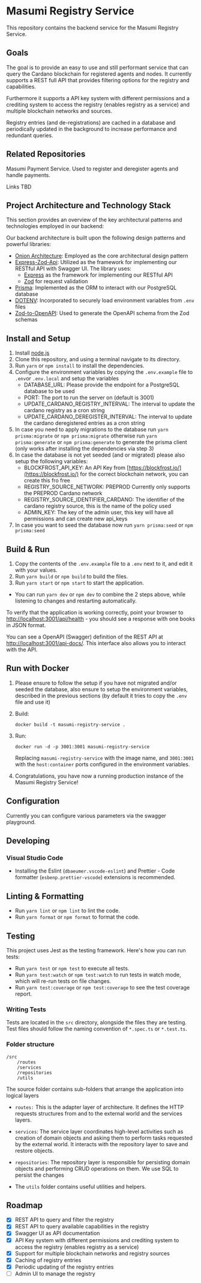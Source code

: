 # Masumi Registry Service

This repository contains the backend service for the Masumi Registry Service.

## Goals

The goal is to provide an easy to use and still performant service that can query the Cardano blockchain for registered agents and nodes.
It currently supports a REST full API that provides filtering options for the registry and capabilities.

Furthermore it supports a API key system with different permissions and a crediting system to access the registry (enables registry as a service) and multiple blockchain networks and sources.

Registry entries (and de-registrations) are cached in a database and periodically updated in the background to increase performance and redundant queries.

## Related Repositories

Masumi Payment Service. Used to register and deregister agents and handle payments.

Links TBD

## Project Architecture and Technology Stack

This section provides an overview of the key architectural patterns and technologies employed in our backend:

Our backend architecture is built upon the following design patterns and powerful libraries:

- [Onion Architecture](http://jeffreypalermo.com/blog/the-onion-architecture-part-1/):
  Employed as the core architectural design pattern
- [Express-Zod-Api](https://www.npmjs.com/package/express-zod-api): Utilized as the framework for implementing our RESTful API with Swagger UI. The library uses:
  - [Express](http://expressjs.com/) as the framework for implementing our RESTful API
  - [Zod](https://www.npmjs.com/package/zod) for request validation
- [Prisma](https://www.prisma.io/): Implemented as the ORM to interact with our PostgreSQL database
- [DOTENV](https://www.npmjs.com/package/dotenv): Incorporated to securely load environment variables from `.env` files
- [Zod-to-OpenAPI](https://www.npmjs.com/package/@asteasolutions/zod-to-openapi): Used to generate the OpenAPI schema from the Zod schemas

## Install and Setup

1. Install [node.js](https://nodejs.org/en/download/)
2. Clone this repository, and using a terminal navigate to its directory.
3. Run `yarn` or `npm install` to install the dependencies.
4. Configure the environment variables by copying the `.env.example` file to `.env`or `.env.local` and setup the variables
   - DATABASE_URL: Please provide the endpoint for a PostgreSQL database to be used
   - PORT: The port to run the server on (default is 3001)
   - UPDATE_CARDANO_REGISTRY_INTERVAL: The interval to update the cardano registry as a cron string
   - UPDATE_CARDANO_DEREGISTER_INTERVAL: The interval to update the cardano deregistered entries as a cron string
5. In case you need to apply migrations to the database run `yarn prisma:migrate` or `npm prisma:migrate` otherwise run `yarn prisma:generate` or `npm prisma:generate` to generate the prisma client (only works after installing the dependencies via step 3)
6. In case the database is not yet seeded (and or migrated) please also setup the following variables:
   - BLOCKFROST_API_KEY: An API Key from [https://blockfrost.io/](https://blockfrost.io/) for the correct blockchain network, you can create this fro free
   - REGISTRY_SOURCE_NETWORK: PREPROD Currently only supports the PREPROD Cardano network
   - REGISTRY_SOURCE_IDENTIFIER_CARDANO: The identifier of the cardano registry source, this is the name of the policy used
   - ADMIN_KEY: The key of the admin user, this key will have all permissions and can create new api_keys
7. In case you want to seed the database now run `yarn prisma:seed` or `npm prisma:seed`

## Build & Run

1. Copy the contents of the `.env.example` file to a `.env` next to it, and edit it with your values.
2. Run `yarn build` or `npm build` to build the files.
3. Run `yarn start` or `npm start` to start the application.

- You can run `yarn dev` or `npm dev` to combine the 2 steps above, while listening to changes and restarting automatically.

To verify that the application is working correctly, point your browser to
[http://localhost:3001/api/health](http://localhost:3001/api/health) - you
should see a response with one books in JSON format.

You can see a OpenAPI (Swagger) definition of the REST API at
[http://localhost:3001/api-docs/](http://localhost:3001/api-docs/). This
interface also allows you to interact with the API.

## Run with Docker

1. Please ensure to follow the setup if you have not migrated and/or seeded the database, also ensure to setup the environment variables, described in the previous sections (by default it tries to copy the `.env` file and use it)
2. Build:

   ```
   docker build -t masumi-registry-service .
   ```

3. Run:

   ```
   docker run -d -p 3001:3001 masumi-registry-service
   ```

   Replacing `masumi-registry-service` with the image name, and `3001:3001` with the `host:container` ports configured in the environment variables.

4. Congratulations, you have now a running production instance of the Masumi Registry Service!

## Configuration

Currently you can configure various parameters via the swagger playground.

## Developing

### Visual Studio Code

- Installing the Eslint (`dbaeumer.vscode-eslint`) and Prettier - Code formatter (`esbenp.prettier-vscode`) extensions is recommended.

## Linting & Formatting

- Run `yarn lint` or `npm lint` to lint the code.
- Run `yarn format` or `npm format` to format the code.

## Testing

This project uses Jest as the testing framework. Here's how you can run tests:

- Run `yarn test` or `npm test` to execute all tests.
- Run `yarn test:watch` or `npm test:watch` to run tests in watch mode, which will re-run tests on file changes.
- Run `yarn test:coverage` or `npm test:coverage` to see the test coverage report.

### Writing Tests

Tests are located in the `src` directory, alongside the files they are testing. Test files should follow the naming convention of `*.spec.ts` or `*.test.ts`.

### Folder structure

```
/src
    /routes
    /services
    /repositories
    /utils
```

The source folder contains sub-folders that arrange the application into logical
layers

- `routes:` This is the adapter layer of architecture. It defines the HTTP requests structures from and to the external world and the services layers.

- `services`: The service layer coordinates high-level activities such as
  creation of domain objects and asking them to perform tasks requested by the
  external world. It interacts with the repository layer to save and restore
  objects.

- `repositories`: The repository layer is responsible for persisting domain
  objects and performing CRUD operations on them. We use SQL to persist the
  changes

- The `utils` folder contains useful utilities and helpers.

## Roadmap

- [x] REST API to query and filter the registry
- [x] REST API to query available capabilities in the registry
- [x] Swagger UI as API documentation
- [x] API Key system with different permissions and crediting system to access the registry (enables registry as a service)
- [x] Support for multiple blockchain networks and registry sources
- [x] Caching of registry entries
- [x] Periodic updating of the registry entries
- [ ] Admin UI to manage the registry
